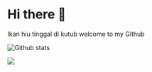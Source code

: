 # Hi there 👋
Ikan hiu tinggal di kutub welcome to my Github

<!--
*meycelino/meycelino* is a ✨ special ✨ repository because its `README.md` (this file) appears on your GitHub profile.

Here are some ideas to get you started:

- 🔭 I’m currently working on
- 🌱 I’m currently learning ...
- 👯 I’m looking to collaborate on ...
- 🤔 I’m looking for help with ...
- 💬 Ask me about ...
- 📫 How to reach me: ...
- 😄 Pronouns: ...
- ⚡ Fun fact: ...
-->
![Github stats](https://github-readme-stats.vercel.app/api?username=meycelino)

<img src="https://github-readme-stats.vercel.app/api/top-langs/?username=meycelino&theme=vue">
